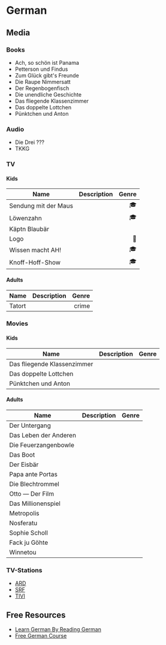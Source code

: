 # German
## Media
### Books
- Ach, so schön ist Panama
- Petterson und Findus
- Zum Glück gibt's Freunde
- Die Raupe Nimmersatt
- Der Regenbogenfisch
- Die unendliche Geschichte
- Das fliegende Klassenzimmer
- Das doppelte Lottchen
- Pünktchen und Anton
### Audio
- Die Drei ???
- TKKG
### TV
#### Kids
Name  | Description | Genre |
 ------------ | :-----------: | -----------: |
 Sendung mit der Maus | |:mortar_board:|
 Löwenzahn | | :mortar_board:|
 Käptn Blaubär | | |
 Logo | | :newspaper:|
 Wissen macht AH! | | :mortar_board:|
 Knoff-Hoff-Show | | :mortar_board:|
#### Adults
Name  | Description | Genre |
 ------------ | :-----------: | -----------: |
 Tatort | |crime|

### Movies
#### Kids
Name  | Description | Genre |
 ------------ | :-----------: | -----------: |
 Das fliegende Klassenzimmer | | |
 Das doppelte Lottchen | | | 
 Pünktchen und Anton | | | 
#### Adults
Name  | Description | Genre |
 ------------ | :-----------: | -----------: |
 Der Untergang | | |
 Das Leben der Anderen | | |
 Die Feuerzangenbowle | | |
 Das Boot | | |
 Der Eisbär | | |
 Papa ante Portas | | |
 Die Blechtrommel | | |
 Otto — Der Film | | | 
 Das Millionenspiel | ||  
 Metropolis | ||  
 Nosferatu | || 
 Sophie Scholl | ||
 Fack ju Göhte | | |
 Winnetou | || 
### TV-Stations
- [ARD](http://www.ardmediathek.de/tv)
- [SRF](http://www.srf.ch/)
- [TIVI](http://www.tivi.de/)
## Free Resources
- [Learn German By Reading German](https://github.com/hhirsch/deutsch)
- [Free German Course](http://duolingo.com)
